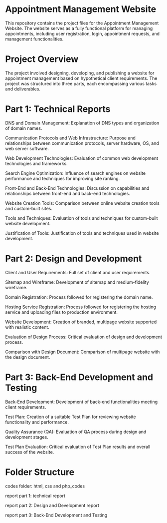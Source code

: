 # Appointment Management Website
This repository contains the project files for the Appointment Management Website. The website serves as a fully functional platform for managing appointments, including user registration, login, appointment requests, and management functionalities.

# Project Overview
The project involved designing, developing, and publishing a website for appointment management based on hypothetical client requirements. The project was structured into three parts, each encompassing various tasks and deliverables.

# Part 1: Technical Reports
DNS and Domain Management: Explanation of DNS types and organization of domain names.

Communication Protocols and Web Infrastructure: Purpose and relationships between communication protocols, server hardware, OS, and web server software.

Web Development Technologies: Evaluation of common web development technologies and frameworks.

Search Engine Optimization: Influence of search engines on website performance and techniques for improving site ranking.

Front-End and Back-End Technologies: Discussion on capabilities and relationships between front-end and back-end technologies.

Website Creation Tools: Comparison between online website creation tools and custom-built sites.

Tools and Techniques: Evaluation of tools and techniques for custom-built website development.

Justification of Tools: Justification of tools and techniques used in website development.


# Part 2: Design and Development
Client and User Requirements: Full set of client and user requirements.

Sitemap and Wireframe: Development of sitemap and medium-fidelity wireframe.

Domain Registration: Process followed for registering the domain name.

Hosting Service Registration: Process followed for registering the hosting service and uploading files to production environment.

Website Development: Creation of branded, multipage website supported with realistic content.

Evaluation of Design Process: Critical evaluation of design and development process.

Comparison with Design Document: Comparison of multipage website with the design document.


# Part 3: Back-End Development and Testing
Back-End Development: Development of back-end functionalities meeting client requirements.

Test Plan: Creation of a suitable Test Plan for reviewing website functionality and performance.

Quality Assurance (QA): Evaluation of QA process during design and development stages.

Test Plan Evaluation: Critical evaluation of Test Plan results and overall success of the website.


# Folder Structure
codes folder: html, css and php_codes

report part 1: technical report

report part 2: Design and Development report

report part 3: Back-End Development and Testing

